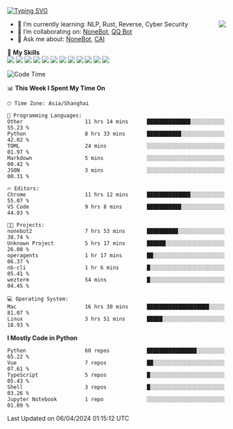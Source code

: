 [![Typing SVG](https://readme-typing-svg.herokuapp.com?size=25&duration=2500&color=8C43EA&vCenter=true&width=200&height=40&lines=Hi+there+%F0%9F%91%8B%F0%9F%8F%BB;I'm+yanyongyu)](https://git.io/typing-svg)

<a href="#">
  <img align="right" src="https://github-readme-stats.vercel.app/api?username=yanyongyu&count_private=true&show_icons=true&bg_color=15,f2f7fd,E0EAFC" />
</a>

- 🌱 I’m currently learning: NLP, Rust, Reverse, Cyber Security
- 👯 I’m collaborating on: [NoneBot](https://github.com/nonebot), [QQ Bot](https://github.com/Mrs4s/go-cqhttp)
- 💬 Ask me about: [NoneBot](https://github.com/nonebot), [CAI](https://github.com/cscs181/CAI)

🌟 **My Skills**  
![](https://img.shields.io/badge/-Python-3e74a2?style=flat-square&logo=Python&logoColor=fff)
![](https://img.shields.io/badge/-TypeScript-3178C6?style=flat-square&logo=TypeScript&logoColor=fff)
![](https://img.shields.io/badge/-Vue-4fc08d?style=flat-square&logo=Vue.js&logoColor=fff)
![](https://img.shields.io/badge/-React-2d98ce?style=flat-square&logo=React&logoColor=fff)
![](https://img.shields.io/badge/-FastAPI-009688?style=flat-square&logo=FastAPI&logoColor=fff)
![](https://img.shields.io/badge/-Linux-000000?style=flat-square&logo=Linux&logoColor=fff)
![](https://img.shields.io/badge/-Docker-2496ED?style=flat-square&logo=Docker&logoColor=fff)
![](https://img.shields.io/badge/-Kubernetes-326CE5?style=flat-square&logo=Kubernetes&logoColor=fff)
![](https://img.shields.io/badge/-GitHub%20Actions-2088FF?style=flat-square&logo=GitHubActions&logoColor=fff)
![](https://img.shields.io/badge/-PostgreSQL-4169E1?style=flat-square&logo=PostgreSQL&logoColor=fff)
![](https://img.shields.io/badge/-Redis-DC382D?style=flat-square&logo=Redis&logoColor=fff)
![](https://img.shields.io/badge/-MongoDB-47A248?style=flat-square&logo=MongoDB&logoColor=fff)

<!--START_SECTION:waka-->
![Code Time](http://img.shields.io/badge/Code%20Time-5%2C968%20hrs%2016%20mins-blue)

📊 **This Week I Spent My Time On** 

```text
🕑︎ Time Zone: Asia/Shanghai

💬 Programming Languages: 
Other                    11 hrs 14 mins      ██████████████░░░░░░░░░░░   55.23 % 
Python                   8 hrs 33 mins       ███████████░░░░░░░░░░░░░░   42.02 % 
TOML                     24 mins             ░░░░░░░░░░░░░░░░░░░░░░░░░   01.97 % 
Markdown                 5 mins              ░░░░░░░░░░░░░░░░░░░░░░░░░   00.42 % 
JSON                     3 mins              ░░░░░░░░░░░░░░░░░░░░░░░░░   00.31 % 

🔥 Editors: 
Chrome                   11 hrs 12 mins      ██████████████░░░░░░░░░░░   55.07 % 
VS Code                  9 hrs 8 mins        ███████████░░░░░░░░░░░░░░   44.93 % 

🐱‍💻 Projects: 
nonebot2                 7 hrs 53 mins       ██████████░░░░░░░░░░░░░░░   38.74 % 
Unknown Project          5 hrs 17 mins       ██████░░░░░░░░░░░░░░░░░░░   26.00 % 
operagents               1 hr 17 mins        ██░░░░░░░░░░░░░░░░░░░░░░░   06.37 % 
nb-cli                   1 hr 6 mins         █░░░░░░░░░░░░░░░░░░░░░░░░   05.41 % 
wezterm                  54 mins             █░░░░░░░░░░░░░░░░░░░░░░░░   04.45 % 

💻 Operating System: 
Mac                      16 hrs 30 mins      ████████████████████░░░░░   81.07 % 
Linux                    3 hrs 51 mins       █████░░░░░░░░░░░░░░░░░░░░   18.93 % 
```

**I Mostly Code in Python** 

```text
Python                   60 repos            ████████████████░░░░░░░░░   65.22 % 
Vue                      7 repos             ██░░░░░░░░░░░░░░░░░░░░░░░   07.61 % 
TypeScript               5 repos             █░░░░░░░░░░░░░░░░░░░░░░░░   05.43 % 
Shell                    3 repos             █░░░░░░░░░░░░░░░░░░░░░░░░   03.26 % 
Jupyter Notebook         1 repo              ░░░░░░░░░░░░░░░░░░░░░░░░░   01.09 % 
```




 Last Updated on 06/04/2024 01:15:12 UTC
<!--END_SECTION:waka-->
